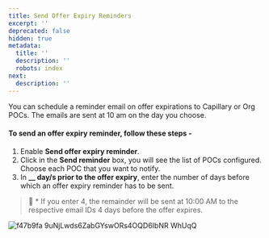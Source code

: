 ```yaml
---
title: Send Offer Expiry Reminders
excerpt: ''
deprecated: false
hidden: true
metadata:
  title: ''
  description: ''
  robots: index
next:
  description: ''
---
```

You can schedule a reminder email on offer expirations to Capillary or Org POCs. The emails are sent at 10 am on the day you choose. 

#### To send an offer expiry reminder, follow these steps -

1. Enable **Send offer expiry reminder**.
2. Click in the **Send reminder** box, you will see the list of POCs configured. Choose each POC that you want to notify.
3. In **\_\_ day/s prior to the offer expiry**, enter the number of days before which an offer expiry reminder has to be sent. 

> 📘 * If you enter 4, the remainder will be sent at 10:00 AM to the respective email IDs 4 days before the offer expires.

![f47b9fa 9uNjLwds6ZabGYswORs4OQD6IbNR WhUqQ](https://files.readme.io/f47b9fa-9uNjLwds6ZabGYswORs4OQD6IbNR-WhUqQ.png)
